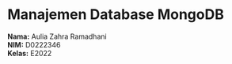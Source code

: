 # Manajemen Database MongoDB

**Nama:** Aulia Zahra Ramadhani  
**NIM:** D0222346  
**Kelas:** E2022
